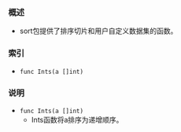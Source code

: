 ### 概述
+ sort包提供了排序切片和用户自定义数据集的函数。

### 索引

+ `func Ints(a []int)`
 
### 说明

+ `func Ints(a []int)`
    + Ints函数将a排序为递增顺序。